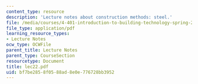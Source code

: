 ```yaml
---
content_type: resource
description: 'Lecture notes about construction methods: steel.'
file: /media/courses/4-401-introduction-to-building-technology-spring-2006/bf7be2858f0588ad8e0e776728bb3952_lec22.pdf
file_type: application/pdf
learning_resource_types:
- Lecture Notes
ocw_type: OCWFile
parent_title: Lecture Notes
parent_type: CourseSection
resourcetype: Document
title: lec22.pdf
uid: bf7be285-8f05-88ad-8e0e-776728bb3952
---
```

